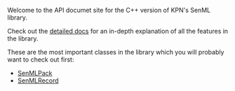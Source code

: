 Welcome to the API documet site for the C++ version of KPN's SenML library.

Check out the [detailed docs](https://kpn-iot.github.io/senml-library/) for an in-depth explanation of all the features in the library.

These are the most important classes in the library which you will probably want to check out first:

- [SenMLPack](./class_sen_m_l_pack.html)
- [SenMLRecord](./class_sen_m_l_record.html)